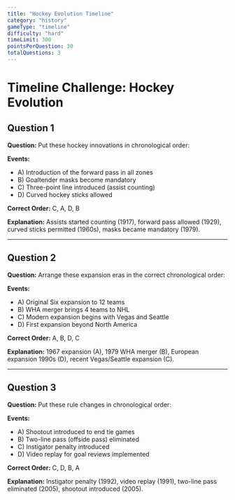 ```yaml
---
title: "Hockey Evolution Timeline"
category: "history"
gameType: "timeline"
difficulty: "hard"
timeLimit: 300
pointsPerQuestion: 30
totalQuestions: 3
---
```


# Timeline Challenge: Hockey Evolution

## Question 1
**Question:** Put these hockey innovations in chronological order:

**Events:**
- A) Introduction of the forward pass in all zones
- B) Goaltender masks become mandatory
- C) Three-point line introduced (assist counting)
- D) Curved hockey sticks allowed

**Correct Order:** C, A, D, B

**Explanation:** Assists started counting (1917), forward pass allowed (1929), curved sticks permitted (1960s), masks became mandatory (1979).

---

## Question 2
**Question:** Arrange these expansion eras in the correct chronological order:

**Events:**
- A) Original Six expansion to 12 teams
- B) WHA merger brings 4 teams to NHL
- C) Modern expansion begins with Vegas and Seattle
- D) First expansion beyond North America

**Correct Order:** A, B, D, C

**Explanation:** 1967 expansion (A), 1979 WHA merger (B), European expansion 1990s (D), recent Vegas/Seattle expansion (C).

---

## Question 3
**Question:** Put these rule changes in chronological order:

**Events:**
- A) Shootout introduced to end tie games
- B) Two-line pass (offside pass) eliminated
- C) Instigator penalty introduced
- D) Video replay for goal reviews implemented

**Correct Order:** C, D, B, A

**Explanation:** Instigator penalty (1992), video replay (1991), two-line pass eliminated (2005), shootout introduced (2005).
